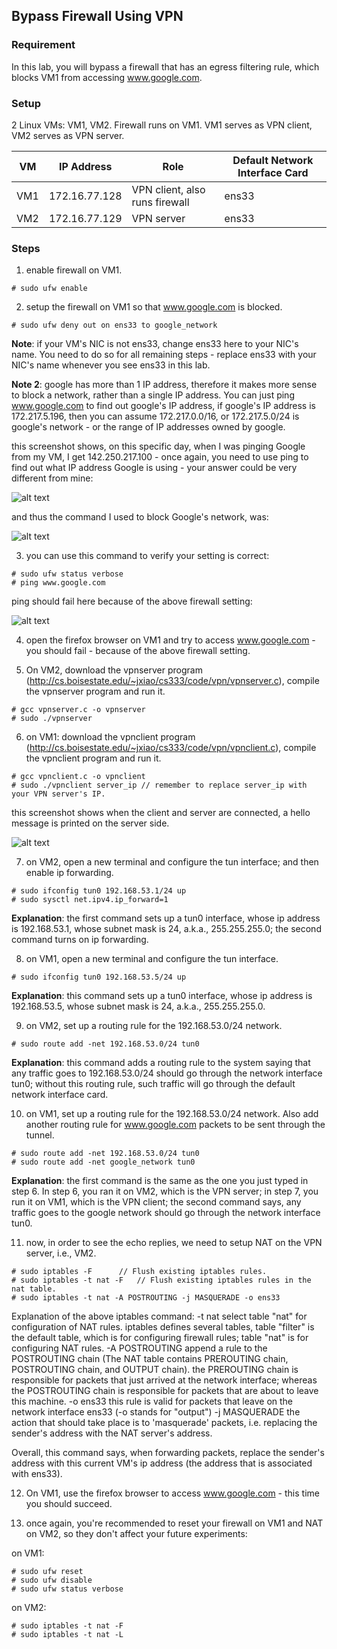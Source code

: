## Bypass Firewall Using VPN

### Requirement

In this lab, you will bypass a firewall that has an egress filtering rule, which blocks VM1 from accessing www.google.com.

### Setup

2 Linux VMs: VM1, VM2. Firewall runs on VM1. VM1 serves as VPN client, VM2 serves as VPN server.

| VM  |  IP Address   |                Role               | Default Network Interface Card |
|-----|---------------|-----------------------------------|--------------------------------|
| VM1 | 172.16.77.128 |  VPN client, also runs firewall   |            ens33               |
| VM2 | 172.16.77.129 |  VPN server                       |            ens33               |

### Steps

1. enable firewall on VM1.

```console
# sudo ufw enable
```

2. setup the firewall on VM1 so that www.google.com is blocked.

```console
# sudo ufw deny out on ens33 to google_network
```

**Note**: if your VM's NIC is not ens33, change ens33 here to your NIC's name. You need to do so for all remaining steps - replace ens33 with your NIC's name whenever you see ens33 in this lab.

**Note 2**: google has more than 1 IP address, therefore it makes more sense to block a network, rather than a single IP address. You can just ping www.google.com to find out google's IP address, if google's IP address is 172.217.5.196, then you can assume 172.217.0.0/16, or 172.217.5.0/24 is google's network - or the range of IP addresses owned by google.

this screenshot shows, on this specific day, when I was pinging Google from my VM, I get 142.250.217.100 - once again, you need to use ping to find out what IP address Google is using - your answer could be very different from mine:

![alt text](lab-vpn-google-ip.png "ping www.google.com")

and thus the command I used to block Google's network, was:

![alt text](lab-vpn-block-google.png "adding a rule to block google")

3. you can use this command to verify your setting is correct:

```console
# sudo ufw status verbose
# ping www.google.com
```

ping should fail here because of the above firewall setting:

![alt text](lab-vpn-ping-fails.png "ping www.google.com fails")

4. open the firefox browser on VM1 and try to access www.google.com - you should fail - because of the above firewall setting.

5. On VM2, download the vpnserver program (http://cs.boisestate.edu/~jxiao/cs333/code/vpn/vpnserver.c), compile the vpnserver program and run it.

```console
# gcc vpnserver.c -o vpnserver
# sudo ./vpnserver
```

6. on VM1: download the vpnclient program (http://cs.boisestate.edu/~jxiao/cs333/code/vpn/vpnclient.c), compile the vpnclient program and run it.

```console
# gcc vpnclient.c -o vpnclient
# sudo ./vpnclient server_ip // remember to replace server_ip with your VPN server's IP.
```

this screenshot shows when the client and server are connected, a hello message is printed on the server side.

![alt text](lab-vpn-start-vpn.png "vpn client and vpn server establish a connection successfully")

7. on VM2, open a new terminal and configure the tun interface; and then enable ip forwarding.

```console
# sudo ifconfig tun0 192.168.53.1/24 up
# sudo sysctl net.ipv4.ip_forward=1
```

**Explanation**: the first command sets up a tun0 interface, whose ip address is 192.168.53.1, whose subnet mask is 24, a.k.a., 255.255.255.0; the second command turns on ip forwarding.

8. on VM1, open a new terminal and configure the tun interface.

```console
# sudo ifconfig tun0 192.168.53.5/24 up
```

**Explanation**: this command sets up a tun0 interface, whose ip address is 192.168.53.5, whose subnet mask is 24, a.k.a., 255.255.255.0.

9. on VM2, set up a routing rule for the 192.168.53.0/24 network.

```console
# sudo route add -net 192.168.53.0/24 tun0
```

**Explanation**: this command adds a routing rule to the system saying that any traffic goes to 192.168.53.0/24 should go through the network interface tun0; without this routing rule, such traffic will go through the default network interface card.

10. on VM1, set up a routing rule for the 192.168.53.0/24 network. Also add another routing rule for www.google.com packets to be sent through the tunnel.

```console
# sudo route add -net 192.168.53.0/24 tun0
# sudo route add -net google_network tun0
```

**Explanation**: the first command is the same as the one you just typed in step 6. In step 6, you ran it on VM2, which is the VPN server; in step 7, you run it on VM1, which is the VPN client; the second command says, any traffic goes to the google network should go through the network interface tun0.

11. now, in order to see the echo replies, we need to setup NAT on the VPN server, i.e., VM2.

```console
# sudo iptables -F		// Flush existing iptables rules.
# sudo iptables -t nat -F	// Flush existing iptables rules in the nat table.
# sudo iptables -t nat -A POSTROUTING -j MASQUERADE -o ens33 
```

Explanation of the above iptables command:
-t nat	 	select table "nat" for configuration of NAT rules. iptables defines several tables, table "filter" is the default table, which is for configuring firewall rules; table "nat" is for configuring NAT rules.
-A POSTROUTING	append a rule to the POSTROUTING chain (The NAT table contains PREROUTING chain, POSTROUTING chain, and OUTPUT chain). the PREROUTING chain is responsible for packets that just arrived at the network interface; whereas the POSTROUTING chain is responsible for packets that are about to leave this machine.
-o ens33	this rule is valid for packets that leave on the network interface ens33 (-o stands for "output")
-j MASQUERADE	the action that should take place is to 'masquerade' packets, i.e. replacing the sender's address with the NAT server's address.

Overall, this command says, when forwarding packets, replace the sender's address with this current VM's ip address (the address that is associated with ens33).

12. On VM1, use the firefox browser to access www.google.com - this time you should succeed.

13. once again, you're recommended to reset your firewall on VM1 and NAT on VM2, so they don't affect your future experiments:

on VM1:
```console
# sudo ufw reset
# sudo ufw disable
# sudo ufw status verbose
```

on VM2:
```console
# sudo iptables -t nat -F
# sudo iptables -t nat -L
```
